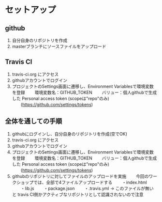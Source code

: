 # セットアップ

## github

1. 自分自身のリポジトリを作成
2. masterブランチにソースファイルをアップロード


## Travis CI

1. travis-ci.org にアクセス
2. githubアカウントでログイン
3. プロジェクトのSettings画面に遷移し、Environment Variablesで環境変数を登録
　　環境変数名：GITHUB_TOKEN
　　バリュー：個人githubで生成した Personal access token (scopeは"repo"のみ)
　　(https://github.com/settings/tokens)


## 全体を通しての手順

1. githubにログインし、自分自身のリポジトリを作成(空でOK)
2. travis-ci.org にアクセス
3. githubアカウントでログイン
4. プロジェクトのSettings画面に遷移し、Environment Variablesで環境変数を登録
　　環境変数名：GITHUB_TOKEN
　　バリュー：個人githubで生成した Personal access token (scopeは"repo"のみ)
　　(https://github.com/settings/tokens)
5. githubのリポジトリに対してファイルのアップロードを実施
　　今回のワークショップでは、全部で4ファイルアップロードする
　　・index.html
　　・lib.js
　　・package.json
　　・.travis.yml -> このファイルが無いと travis CI側かアクティブなリポジトリとして認識されないので注意